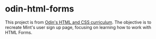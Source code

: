 # odin-html-forms

This project is from [Odin's HTML and CSS curriculum](https://www.theodinproject.com/paths/full-stack-ruby-on-rails/courses/html-and-css/lessons/html-forms). The objective is to recreate Mint's user sign up page, focusing on learning how to work with HTML Forms.
